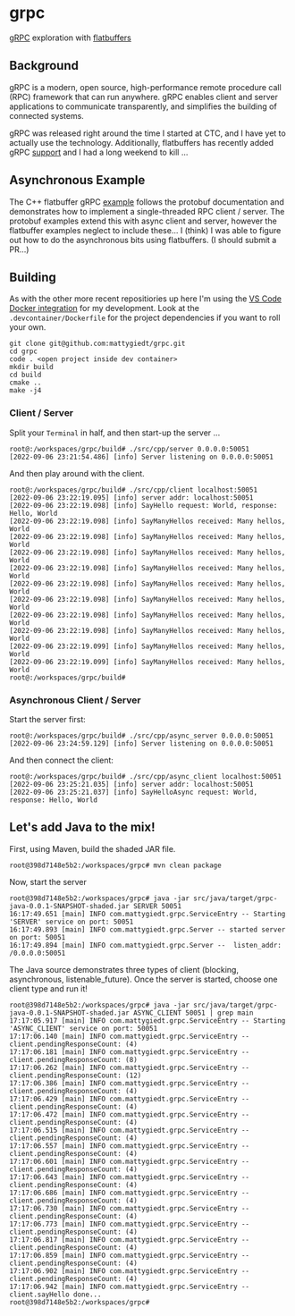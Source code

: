 # grpc
[gRPC](https://github.com/grpc/grpc) exploration with [flatbuffers](https://github.com/google/flatbuffers)

## Background
gRPC is a modern, open source, high-performance remote procedure call (RPC) framework that can run anywhere. gRPC enables client and server applications to communicate transparently, and simplifies the building of connected systems.

gRPC was released right around the time I started at CTC, and I have yet to actually use the technology. Additionally, flatbuffers has recently added gRPC [support](https://grpc.io/blog/grpc-flatbuffers/) and I had a long weekend to kill ...

## Asynchronous Example
The C++ flatbuffer gRPC [example](https://github.com/google/flatbuffers/tree/master/grpc/samples/greeter) follows the protobuf documentation and demonstrates how to implement a single-threaded RPC client / server. The protobuf examples extend this with async client and server, however the flatbuffer examples neglect to include these... I (think) I was able to figure out how to do the asynchronous bits using flatbuffers. (I should submit a PR...)

## Building
As with the other more recent repositiories up here I'm using the [VS Code Docker integration](https://code.visualstudio.com/docs/remote/containers) for my development. Look at the `.devcontainer/Dockerfile` for the project dependencies if you want to roll your own.

```
git clone git@github.com:mattygiedt/grpc.git
cd grpc
code . <open project inside dev container>
mkdir build
cd build
cmake ..
make -j4
```

### Client / Server
Split your `Terminal` in half, and then start-up the server ...
```
root@:/workspaces/grpc/build# ./src/cpp/server 0.0.0.0:50051
[2022-09-06 23:21:54.486] [info] Server listening on 0.0.0.0:50051
```

And then play around with the client.
```
root@:/workspaces/grpc/build# ./src/cpp/client localhost:50051
[2022-09-06 23:22:19.095] [info] server addr: localhost:50051
[2022-09-06 23:22:19.098] [info] SayHello request: World, response: Hello, World
[2022-09-06 23:22:19.098] [info] SayManyHellos received: Many hellos, World
[2022-09-06 23:22:19.098] [info] SayManyHellos received: Many hellos, World
[2022-09-06 23:22:19.098] [info] SayManyHellos received: Many hellos, World
[2022-09-06 23:22:19.098] [info] SayManyHellos received: Many hellos, World
[2022-09-06 23:22:19.098] [info] SayManyHellos received: Many hellos, World
[2022-09-06 23:22:19.098] [info] SayManyHellos received: Many hellos, World
[2022-09-06 23:22:19.098] [info] SayManyHellos received: Many hellos, World
[2022-09-06 23:22:19.098] [info] SayManyHellos received: Many hellos, World
[2022-09-06 23:22:19.099] [info] SayManyHellos received: Many hellos, World
[2022-09-06 23:22:19.099] [info] SayManyHellos received: Many hellos, World
root@:/workspaces/grpc/build#
```

### Asynchronous Client / Server
Start the server first:
```
root@:/workspaces/grpc/build# ./src/cpp/async_server 0.0.0.0:50051
[2022-09-06 23:24:59.129] [info] Server listening on 0.0.0.0:50051
```

And then connect the client:
```
root@:/workspaces/grpc/build# ./src/cpp/async_client localhost:50051
[2022-09-06 23:25:21.035] [info] server addr: localhost:50051
[2022-09-06 23:25:21.037] [info] SayHelloAsync request: World, response: Hello, World
```

## Let's add Java to the mix!
First, using Maven, build the shaded JAR file.
```
root@398d7148e5b2:/workspaces/grpc# mvn clean package
```
Now, start the server
```
root@398d7148e5b2:/workspaces/grpc# java -jar src/java/target/grpc-java-0.0.1-SNAPSHOT-shaded.jar SERVER 50051
16:17:49.651 [main] INFO com.mattygiedt.grpc.ServiceEntry -- Starting 'SERVER' service on port: 50051
16:17:49.893 [main] INFO com.mattygiedt.grpc.Server -- started server on port: 50051
16:17:49.894 [main] INFO com.mattygiedt.grpc.Server --  listen_addr: /0.0.0.0:50051
```
The Java source demonstrates three types of client (blocking, asynchronous, listenable_future).
Once the server is started, choose one client type and run it!
```
root@398d7148e5b2:/workspaces/grpc# java -jar src/java/target/grpc-java-0.0.1-SNAPSHOT-shaded.jar ASYNC_CLIENT 50051 | grep main
17:17:05.917 [main] INFO com.mattygiedt.grpc.ServiceEntry -- Starting 'ASYNC_CLIENT' service on port: 50051
17:17:06.140 [main] INFO com.mattygiedt.grpc.ServiceEntry -- client.pendingResponseCount: (4)
17:17:06.181 [main] INFO com.mattygiedt.grpc.ServiceEntry -- client.pendingResponseCount: (8)
17:17:06.262 [main] INFO com.mattygiedt.grpc.ServiceEntry -- client.pendingResponseCount: (12)
17:17:06.386 [main] INFO com.mattygiedt.grpc.ServiceEntry -- client.pendingResponseCount: (4)
17:17:06.429 [main] INFO com.mattygiedt.grpc.ServiceEntry -- client.pendingResponseCount: (4)
17:17:06.472 [main] INFO com.mattygiedt.grpc.ServiceEntry -- client.pendingResponseCount: (4)
17:17:06.515 [main] INFO com.mattygiedt.grpc.ServiceEntry -- client.pendingResponseCount: (4)
17:17:06.557 [main] INFO com.mattygiedt.grpc.ServiceEntry -- client.pendingResponseCount: (4)
17:17:06.601 [main] INFO com.mattygiedt.grpc.ServiceEntry -- client.pendingResponseCount: (4)
17:17:06.643 [main] INFO com.mattygiedt.grpc.ServiceEntry -- client.pendingResponseCount: (4)
17:17:06.686 [main] INFO com.mattygiedt.grpc.ServiceEntry -- client.pendingResponseCount: (4)
17:17:06.730 [main] INFO com.mattygiedt.grpc.ServiceEntry -- client.pendingResponseCount: (4)
17:17:06.773 [main] INFO com.mattygiedt.grpc.ServiceEntry -- client.pendingResponseCount: (4)
17:17:06.817 [main] INFO com.mattygiedt.grpc.ServiceEntry -- client.pendingResponseCount: (4)
17:17:06.859 [main] INFO com.mattygiedt.grpc.ServiceEntry -- client.pendingResponseCount: (4)
17:17:06.902 [main] INFO com.mattygiedt.grpc.ServiceEntry -- client.pendingResponseCount: (4)
17:17:06.942 [main] INFO com.mattygiedt.grpc.ServiceEntry -- client.sayHello done...
root@398d7148e5b2:/workspaces/grpc# 
```
